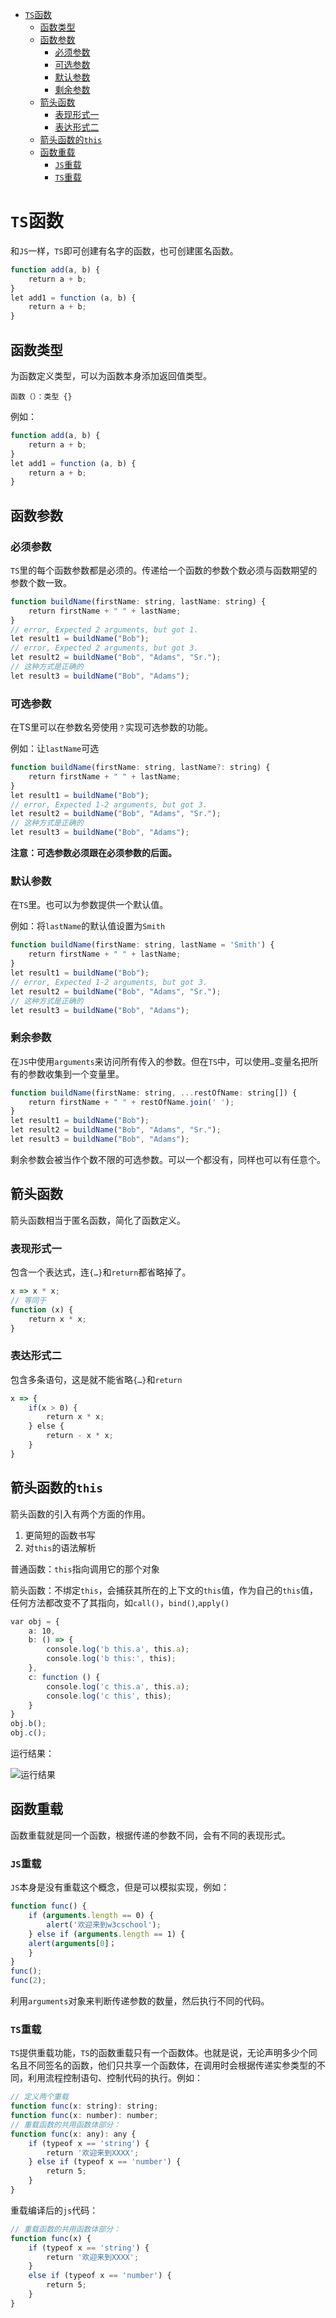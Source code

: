 <!-- TOC -->

- [`TS`函数](#ts函数)
    - [函数类型](#函数类型)
    - [函数参数](#函数参数)
        - [必须参数](#必须参数)
        - [可选参数](#可选参数)
        - [默认参数](#默认参数)
        - [剩余参数](#剩余参数)
    - [箭头函数](#箭头函数)
        - [表现形式一](#表现形式一)
        - [表达形式二](#表达形式二)
    - [箭头函数的`this`](#箭头函数的this)
    - [函数重载](#函数重载)
        - [`JS`重载](#js重载)
        - [`TS`重载](#ts重载)

<!-- /TOC -->

# `TS`函数

和`JS`一样，`TS`即可创建有名字的函数，也可创建匿名函数。

```typescript
function add(a, b) {
    return a + b;
}
let add1 = function (a, b) {
    return a + b;
}
```

## 函数类型

为函数定义类型，可以为函数本身添加返回值类型。

`函数（）：类型 {}`

例如：

```typescript
function add(a, b) {
    return a + b;
}
let add1 = function (a, b) {
    return a + b;
}
```

## 函数参数

### 必须参数

`TS`里的每个函数参数都是必须的。传递给一个函数的参数个数必须与函数期望的参数个数一致。

```typescript
function buildName(firstName: string, lastName: string) {
    return firstName + " " + lastName;
}
// error, Expected 2 arguments, but got 1.
let result1 = buildName("Bob");
// error, Expected 2 arguments, but got 3.
let result2 = buildName("Bob", "Adams", "Sr.");
// 这种方式是正确的
let result3 = buildName("Bob", "Adams");
```

### 可选参数

在TS里可以在参数名旁使用`？`实现可选参数的功能。

例如：让`lastName`可选

```typescript
function buildName(firstName: string, lastName?: string) {
    return firstName + " " + lastName;
}
let result1 = buildName("Bob");
// error, Expected 1-2 arguments, but got 3.
let result2 = buildName("Bob", "Adams", "Sr.");
// 这种方式是正确的
let result3 = buildName("Bob", "Adams");
```

**注意：可选参数必须跟在必须参数的后面。**

### 默认参数

在`TS`里。也可以为参数提供一个默认值。

例如：将`lastName`的默认值设置为`Smith`

```typescript
function buildName(firstName: string, lastName = 'Smith') {
    return firstName + " " + lastName;
}
let result1 = buildName("Bob");
// error, Expected 1-2 arguments, but got 3.
let result2 = buildName("Bob", "Adams", "Sr.");
// 这种方式是正确的
let result3 = buildName("Bob", "Adams");
```

### 剩余参数

在`JS`中使用`arguments`来访问所有传入的参数。但在`TS`中，可以使用`…`变量名把所有的参数收集到一个变量里。

```typescript
function buildName(firstName: string, ...restOfName: string[]) {
    return firstName + " " + restOfName.join(' ');
}
let result1 = buildName("Bob");
let result2 = buildName("Bob", "Adams", "Sr.");
let result3 = buildName("Bob", "Adams");
```

剩余参数会被当作个数不限的可选参数。可以一个都没有，同样也可以有任意个。

## 箭头函数

箭头函数相当于匿名函数，简化了函数定义。

### 表现形式一

包含一个表达式，连`{…}`和`return`都省略掉了。

```typescript
x => x * x;
// 等同于
function (x) {
    return x * x;
}
```

### 表达形式二

包含多条语句，这是就不能省略`{…}`和`return`

```typescript
x => {
    if(x > 0) {
        return x * x;
    } else {
        return - x * x;
    }
}
```

## 箭头函数的`this`

箭头函数的引入有两个方面的作用。

1. 更简短的函数书写
2. 对`this`的语法解析

普通函数：`this`指向调用它的那个对象

箭头函数：不绑定`this`，会捕获其所在的上下文的`this`值，作为自己的`this`值，任何方法都改变不了其指向，如`call()`，`bind()`,`apply()`

```typescript
var obj = {
    a: 10,
    b: () => {
        console.log('b this.a', this.a);
        console.log('b this:', this);
    },
    c: function () {
        console.log('c this.a', this.a);
        console.log('c this', this);
    }
}
obj.b();
obj.c();
```

运行结果：

![运行结果](./picture/3.png)

## 函数重载

函数重载就是同一个函数，根据传递的参数不同，会有不同的表现形式。

### `JS`重载

`JS`本身是没有重载这个概念，但是可以模拟实现，例如：

```typescript
function func() {
    if (arguments.length == 0) {
        alert('欢迎来到w3cschool');
    } else if (arguments.length == 1) {
    alert(arguments[0]；
    }
}
func();
func(2);
```

利用`arguments`对象来判断传递参数的数量，然后执行不同的代码。

### `TS`重载
`TS`提供重载功能，`TS`的函数重载只有一个函数体。也就是说，无论声明多少个同名且不同签名的函数，他们只共享一个函数体，在调用时会根据传递实参类型的不同，利用流程控制语句、控制代码的执行。例如：

```typescript
// 定义两个重载
function func(x: string): string;
function func(x: number): number;
// 重载函数的共用函数体部分：
function func(x: any): any {
    if (typeof x == 'string') {
        return '欢迎来到XXXX';
    } else if (typeof x == 'number') {
        return 5;
    }
}
```

重载编译后的`js`代码：

```javascript
// 重载函数的共用函数体部分：
function func(x) {
    if (typeof x == 'string') {
        return '欢迎来到XXXX';
    }
    else if (typeof x == 'number') {
        return 5;
    }
}
```
